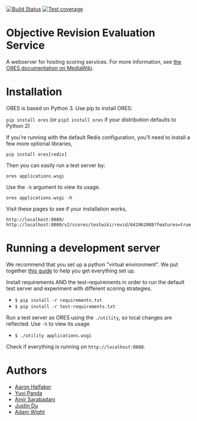 [![Build Status](https://travis-ci.org/wikimedia/ores.svg)](https://travis-ci.org/wiki-ai/ores)
[![Test coverage](https://codecov.io/gh/wikimedia/ores/branch/master/graph/badge.svg)](https://codecov.io/gh/wiki-ai/ores)

Objective Revision Evaluation Service
=====================================
A webserver for hosting scoring services. For more information, see [the ORES documentation on MediaWiki](https://mediawiki.org/wiki/ORES).

Installation
============
ORES is based on Python 3. Use pip to install ORES:

``pip install ores`` (or ``pip3 install ores`` if your distribution defaults to Python 2)

If you're running with the default Redis configuration, you'll need to install a few more optional libraries,

``pip install ores[redis]``

Then you can easily run a test server by:

``ores applications.wsgi``

Use the ``-h`` argument to view its usage.

``ores applications.wsgi -h``

Visit these pages to see if your installation works,

``http://localhost:8080/``
``http://localhost:8080/v2/scores/testwiki/revid/641962088?features=true``

Running a development server
============================
We recommend that you set up a python "virtual environment".  We put together
[this guide](https://gist.github.com/halfak/9f4830895496af9e9731) to help you
get everything set up.  

Install requirements AND the test-requirements in order to run the default
test server and experiment with different scoring strategies.

* `$ pip install -r requirements.txt`
* `$ pip install -r test-requirements.txt`

Run a test server as ORES using the `./utility`, so local changes are
reflected: Use `-h` to view its usage

* `$ ./utility applications.wsgi`

Check if everything is running on `http://localhost:8080`.

Authors
=======
* [Aaron Halfaker](https://github.com/halfak)
* [Yuvi Panda](https://github.com/yuvipanda)
* [Amir Sarabadani](https://github.com/Ladsgroup)
* [Justin Du](https://github.com/mdew192837)
* [Adam Wight](https://github.com/adamwight)
